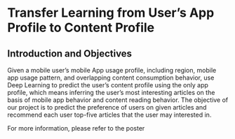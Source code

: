 # Transfer Learning from User’s App Profile to Content Profile

## Introduction and Objectives
Given a mobile user’s mobile App usage profile, including region, mobile app
usage pattern, and overlapping content consumption behavior, use Deep
Learning to predict the user’s content profile using the only app profile, which
means inferring the user’s most interesting articles on the basis of mobile app
behavior and content reading behavior. The objective of our project is to predict
the preference of users on given articles and recommend each user top-five
articles that the user may interested in.

For more information, please refer to the poster
